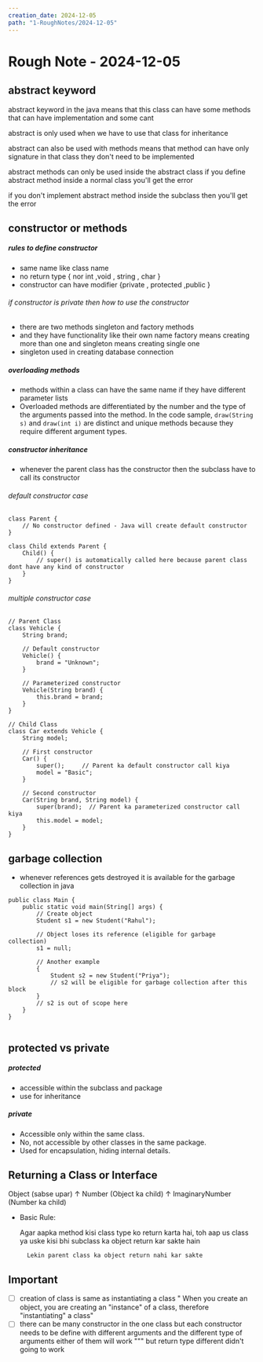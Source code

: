 ```yaml
---
creation_date: 2024-12-05
path: "1-RoughNotes/2024-12-05"
---
```

# Rough Note - 2024-12-05

## abstract keyword

abstract keyword in the java means that this class can have some methods that can have implementation and some cant 

abstract is only used when we have to use that class for inheritance 

abstract can also be used with methods means that method can have only signature in that class they don't need to be implemented 

abstract methods can only be used inside the abstract class  if you define abstract method inside a normal class you'll get the error 

if you don't implement abstract method inside the subclass then you'll get the error
## constructor  or methods 

##### rules to define constructor
 - same  name like class name 
 - no return type { nor int ,void , string , char }
 - constructor can have modifier {private , protected ,public }

###### if constructor is private then how to use the constructor
- there are two methods singleton and factory methods
- and they have functionality like their own name factory means creating more than one and singleton means creating single one 
- singleton used in creating database connection

##### overloading methods 
 - methods within a class can have the same name if they have different parameter lists
 - Overloaded methods are differentiated by the number and the type of the arguments passed into the method. In the code sample, `draw(String s)` and `draw(int i)` are distinct and unique methods because they require different argument types.
##### constructor inheritance 

- whenever the parent class has the constructor then the subclass have to call its constructor 
###### default constructor case
```
class Parent {
    // No constructor defined - Java will create default constructor
}

class Child extends Parent {
    Child() {
        // super() is automatically called here because parent class dont have any kind of constructor
    }
}
```

###### multiple constructor case

```
// Parent Class
class Vehicle {
    String brand;
    
    // Default constructor
    Vehicle() {
        brand = "Unknown";
    }
    
    // Parameterized constructor
    Vehicle(String brand) {
        this.brand = brand;
    }
}

// Child Class
class Car extends Vehicle {
    String model;
    
    // First constructor
    Car() {
        super();     // Parent ka default constructor call kiya
        model = "Basic";
    }
    
    // Second constructor
    Car(String brand, String model) {
        super(brand);  // Parent ka parameterized constructor call kiya
        this.model = model;
    }
}
```
## garbage collection 

- whenever references gets destroyed it is available for the garbage collection in java 
```
public class Main {
    public static void main(String[] args) {
        // Create object
        Student s1 = new Student("Rahul");
        
        // Object loses its reference (eligible for garbage collection)
        s1 = null;
        
        // Another example
        {
            Student s2 = new Student("Priya");
            // s2 will be eligible for garbage collection after this block
        }
        // s2 is out of scope here
    }
}
```
```
```


## protected vs private 

##### protected 
 -  accessible within the subclass and package
 - use for inheritance 

##### private 
 - Accessible only within the same class.
 - No, not accessible by other classes in the same package.
 - Used for encapsulation, hiding internal details.

## Returning a Class or Interface

Object (sabse upar)
   ↑
Number (Object ka child)
   ↑
ImaginaryNumber (Number ka child)

- Basic Rule:

	 Agar aapka method kisi class type ko return karta hai, toh aap us class ya uske kisi bhi subclass ka object return kar sakte hain

		Lekin parent class ka object return nahi kar sakte


## Important 
- [ ] creation of class is same as instantiating a class " When you create an object, you are creating an "instance" of a class, therefore "instantiating" a class"
- [ ] there can be many constructor in the one class but each constructor needs to be define with different arguments and the different type of arguments either of them will work """ but return type different didn't going to work 